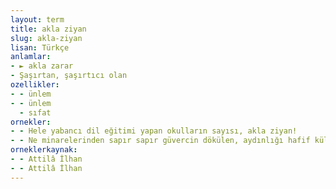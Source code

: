 ```yaml
---
layout: term
title: akla ziyan
slug: akla-ziyan
lisan: Türkçe
anlamlar:
- ► akla zarar
- Şaşırtan, şaşırtıcı olan
ozellikler:
- - ünlem
- - ünlem
  - sıfat
ornekler:
- - Hele yabancı dil eğitimi yapan okulların sayısı, akla ziyan!
- - Ne minarelerinden sapır sapır güvercin dökülen, aydınlığı hafif küllenmiş yaz sonu İstanbul'unu bırakmak istiyor ne de Elke'yle üretip geliştirdikleri akla ziyan mutluluğu!
orneklerkaynak:
- - Attilâ İlhan
- - Attilâ İlhan
---
```

